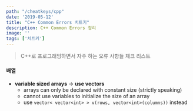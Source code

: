 ```yaml
---
path: "/cheatkeys/cpp"
date: '2019-05-12'
title: "C++ Common Errors 치트키"
description: C++ Common Errors 정리
image: ''
tags: ['치트키']
---
```

> C++로 프로그래밍하면서 자주 하는 오류 사항들 체크 리스트

#### 배열
- __variable sized arrays__ -> __use vectors__
    - arrays can only be declared with constant size (strictly speaking)
    - cannot use variables to initialize the size of an array
    - use `vector< vector<int> > v(rows, vector<int>(columns))` instead